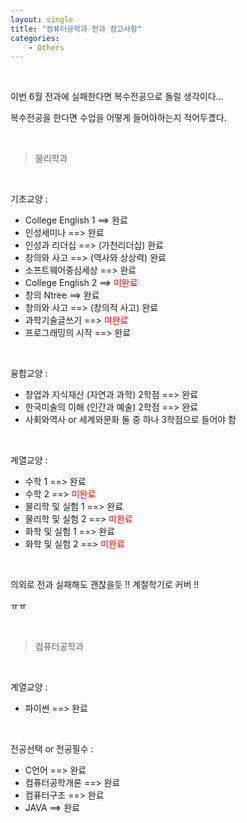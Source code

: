 ```yaml
---
layout: single
title: "컴퓨터공학과 전과 참고사항"
categories:
    - Others
---
```


<br>

이번 6월 전과에 실패한다면 복수전공으로 돌릴 생각이다...

복수전공을 한다면 수업을 어떻게 들어야하는지 적어두곘다.

<br>

> 물리학과

<br>

기초교양 : <br>
- College English 1 ==> 완료
- 인성세미나 ==> 완료
- 인성과 리더십 ==> (가천리더십) 완료
- 창의와 사고 ==> (역사와 상상력) 완료
- 소프트웨어중심세상 ==> 완료
- College English 2 ==> <font color = 'red'> 미완료 </font>
- 창의 Ntree ==> 완료
- 창의와 사고 ==> (창의적 사고) 완료
- 과학기술글쓰기 ==> <font color = 'red'> 미완료 </font>
- 프로그래밍의 시작 ==> 완료
  
<br>

융합교양 : <br>
- 창업과 지식재산 (자연과 과학) 2학점 ==> 완료
- 한국미술의 이해 (인간과 예술) 2학점 ==> 완료
- 사회와역사 or 세계와문화 둘 중 하나 3학점으로 들어야 함

<br>

계열교양 : <br>
- 수학 1 ==> 완료
- 수학 2 ==> <font color = 'red'> 미완료 </font>
- 물리학 및 실험 1 ==> 완료
- 물리학 및 실험 2 ==> <font color = 'red'> 미완료 </font>
- 화학 및 실험 1 ==> 완료
- 화학 및 실험 2 ==> <font color = 'red'> 미완료 </font>

<br>

의외로 전과 실패해도 괜찮을듯 !! 계절학기로 커버 !!

ㅠㅠ

<br>

> 컴퓨터공학과

<br>

계열교양 : <br>
- 파이썬 ==> 완료

<br>

전공선택 or 전공필수 : <br>
- C언어 ==> 완료
- 컴퓨터공학개론 ==> 완료
- 컴퓨터구조 ==> 완료
- JAVA ==> 완료

<br>

